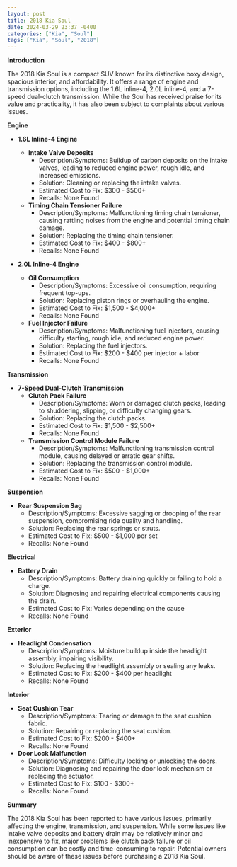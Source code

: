 ```yaml
---
layout: post
title: 2018 Kia Soul
date: 2024-03-29 23:37 -0400
categories: ["Kia", "Soul"]
tags: ["Kia", "Soul", "2018"]
---
```

**Introduction**

The 2018 Kia Soul is a compact SUV known for its distinctive boxy design, spacious interior, and affordability. It offers a range of engine and transmission options, including the 1.6L inline-4, 2.0L inline-4, and a 7-speed dual-clutch transmission. While the Soul has received praise for its value and practicality, it has also been subject to complaints about various issues.

**Engine**

* **1.6L Inline-4 Engine**
    * **Intake Valve Deposits**
      * Description/Symptoms: Buildup of carbon deposits on the intake valves, leading to reduced engine power, rough idle, and increased emissions.
      * Solution: Cleaning or replacing the intake valves.
      * Estimated Cost to Fix: $300 - $500+
      * Recalls: None Found
    * **Timing Chain Tensioner Failure**
      * Description/Symptoms: Malfunctioning timing chain tensioner, causing rattling noises from the engine and potential timing chain damage.
      * Solution: Replacing the timing chain tensioner.
      * Estimated Cost to Fix: $400 - $800+
      * Recalls: None Found

* **2.0L Inline-4 Engine**
    * **Oil Consumption**
      * Description/Symptoms: Excessive oil consumption, requiring frequent top-ups.
      * Solution: Replacing piston rings or overhauling the engine.
      * Estimated Cost to Fix: $1,500 - $4,000+
      * Recalls: None Found
    * **Fuel Injector Failure**
      * Description/Symptoms: Malfunctioning fuel injectors, causing difficulty starting, rough idle, and reduced engine power.
      * Solution: Replacing the fuel injectors.
      * Estimated Cost to Fix: $200 - $400 per injector + labor
      * Recalls: None Found

**Transmission**

* **7-Speed Dual-Clutch Transmission**
    * **Clutch Pack Failure**
      * Description/Symptoms: Worn or damaged clutch packs, leading to shuddering, slipping, or difficulty changing gears.
      * Solution: Replacing the clutch packs.
      * Estimated Cost to Fix: $1,500 - $2,500+
      * Recalls: None Found
    * **Transmission Control Module Failure**
      * Description/Symptoms: Malfunctioning transmission control module, causing delayed or erratic gear shifts.
      * Solution: Replacing the transmission control module.
      * Estimated Cost to Fix: $500 - $1,000+
      * Recalls: None Found

**Suspension**

* **Rear Suspension Sag**
  * Description/Symptoms: Excessive sagging or drooping of the rear suspension, compromising ride quality and handling.
  * Solution: Replacing the rear springs or struts.
  * Estimated Cost to Fix: $500 - $1,000 per set
  * Recalls: None Found

**Electrical**

* **Battery Drain**
  * Description/Symptoms: Battery draining quickly or failing to hold a charge.
  * Solution: Diagnosing and repairing electrical components causing the drain.
  * Estimated Cost to Fix: Varies depending on the cause
  * Recalls: None Found

**Exterior**

* **Headlight Condensation**
  * Description/Symptoms: Moisture buildup inside the headlight assembly, impairing visibility.
  * Solution: Replacing the headlight assembly or sealing any leaks.
  * Estimated Cost to Fix: $200 - $400 per headlight
  * Recalls: None Found

**Interior**

* **Seat Cushion Tear**
  * Description/Symptoms: Tearing or damage to the seat cushion fabric.
  * Solution: Repairing or replacing the seat cushion.
  * Estimated Cost to Fix: $200 - $400+
  * Recalls: None Found
* **Door Lock Malfunction**
  * Description/Symptoms: Difficulty locking or unlocking the doors.
  * Solution: Diagnosing and repairing the door lock mechanism or replacing the actuator.
  * Estimated Cost to Fix: $100 - $300+
  * Recalls: None Found

**Summary**

The 2018 Kia Soul has been reported to have various issues, primarily affecting the engine, transmission, and suspension. While some issues like intake valve deposits and battery drain may be relatively minor and inexpensive to fix, major problems like clutch pack failure or oil consumption can be costly and time-consuming to repair. Potential owners should be aware of these issues before purchasing a 2018 Kia Soul.
